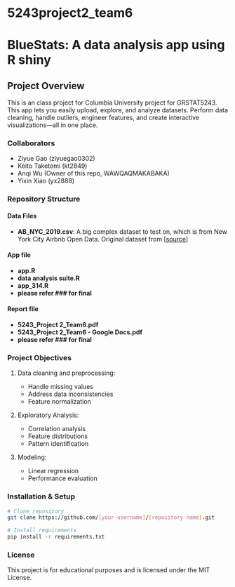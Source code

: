 # 5243project2_team6
# BlueStats: A data analysis app using R shiny

## Project Overview
This is an class project for Columbia University project for GRSTAT5243. 
This app lets you easily upload, explore, and analyze datasets. 
Perform data cleaning, handle outliers, engineer features, and create interactive visualizations—all in one place.

### Collaborators
- Ziyue Gao (ziyuegao0302)  
- Keito Taketomi (kt2849)  
- Anqi Wu (Owner of this repo, WAWQAQMAKABAKA)  
- Yixin Xiao (yx2888)  

### Repository Structure
#### Data Files
- **AB_NYC_2019.csv**: A big complex dataset to test on, which is from New York City Airbnb Open Data. Original dataset from [[source](https://www.kaggle.com/datasets/dgomonov/new-york-city-airbnb-open-data)]  

#### App file
- **app.R**
- **data analysis suite.R**
- **app_314.R**
- **please refer ### for final**

#### Report file
- **5243_Project 2_Team6.pdf**
- **5243_Project 2_Team6 - Google Docs.pdf**
- **please refer ### for final**

### Project Objectives
1. Data cleaning and preprocessing:
   - Handle missing values
   - Address data inconsistencies
   - Feature normalization

2. Exploratory Analysis:
   - Correlation analysis
   - Feature distributions
   - Pattern identification

3. Modeling:
   - Linear regression
   - Performance evaluation

### Installation & Setup
```bash
# Clone repository
git clone https://github.com/[your-username]/[repository-name].git

# Install requirements
pip install -r requirements.txt

```

### License
This project is for educational purposes and is licensed under the MIT License.<br>
